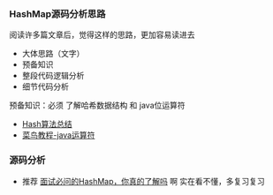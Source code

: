 ### HashMap源码分析思路
阅读许多篇文章后，觉得这样的思路，更加容易读进去
 * 大体思路（文字）
 * 预备知识
 * 整段代码逻辑分析
 * 细节代码分析

预备知识：必须 了解哈希数据结构 和 java位运算符
 * [Hash算法总结](https://www.jianshu.com/p/bf1d7eee28d0)
 * [菜鸟教程-java运算符](https://www.runoob.com/java/java-operators.html)

### 源码分析
  * 推荐 [面试必问的HashMap，你真的了解吗](https://mp.weixin.qq.com/s/SHJzWpZ0MscuJhPLRwWQxg)
   啊 实在看不懂，多复习复习  
    


